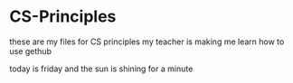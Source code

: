 # CS-Principles
these are my files for CS principles
my teacher is making me learn how to use gethub

today is friday and the sun is shining for a minute

